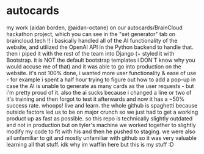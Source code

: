 # autocards

my work (aidan borden, @aidan-octane) on our autocards/BrainCloud hackathon project, which you can see in the
"set generator" tab on braincloud.tech !!
i basically handled all of the AI functionality of the website, and utilized the OpenAI API in the Python backend to handle that.
then i piped it with the rest of the team into Django (+ styled it with Bootstrap. it is NOT the default bootstrap templates
i DON'T know why you would accuse me of that) and it was able to go into production on the website. it's not 100% done, i wanted more
user functionality & ease of use - for example i spent a half hour trying to figure out how to add a pop-up in case the AI is unable to generate
as many cards as the user requests - but i'm pretty proud of it. also the ai sucks because i changed a line or two of it's training and then forgot
to test it afterwards and now it has a ~50% success rate. whoops! live and learn. the whole github is spaghetti because outside factors led us to be on 
major crunch so we just had to get a working product up as fast as possible. so this repo is technically slightly outdated and not in production but on tyler's machine
we worked together to slightly modify my code to fit with his and then he pushed to staging. we were also all unfamiliar to git and mostly unfamiliar with github so 
it was very valuable learning all that stuff. idk why im wafflin here but this is my stuff :D
